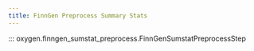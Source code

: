 ```yaml
---
title: FinnGen Preprocess Summary Stats
---
```


::: oxygen.finngen_sumstat_preprocess.FinnGenSumstatPreprocessStep
